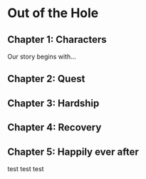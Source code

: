 # Out of the Hole

## Chapter 1: Characters

Our story begins with...


## Chapter 2: Quest


## Chapter 3: Hardship


## Chapter 4: Recovery


## Chapter 5: Happily ever after

test test test 
